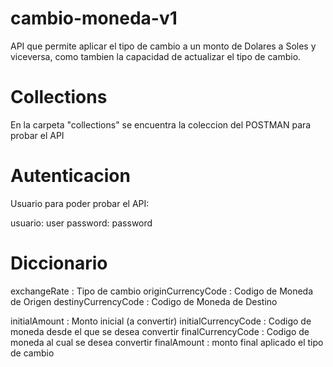 # cambio-moneda-v1
API que permite aplicar el tipo de cambio a un monto de Dolares a Soles y viceversa, como tambien la capacidad de actualizar el tipo de cambio.

# Collections

En la carpeta "collections"  se encuentra la coleccion del POSTMAN para probar el API

# Autenticacion
Usuario para poder probar el API:

usuario: user
password: password

# Diccionario

exchangeRate : Tipo de cambio
originCurrencyCode : Codigo de Moneda de Origen
destinyCurrencyCode : Codigo de Moneda de Destino

initialAmount : Monto inicial (a convertir)
initialCurrencyCode : Codigo de moneda desde el que se desea convertir
finalCurrencyCode : Codigo de moneda al cual se desea convertir
finalAmount : monto final aplicado el tipo de cambio
